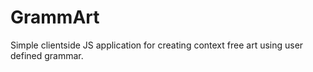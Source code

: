 # GrammArt
Simple clientside JS application for creating context free art using user defined grammar.
